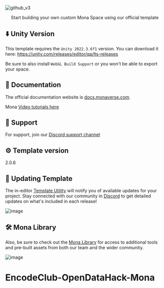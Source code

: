 ![github_v3](https://user-images.githubusercontent.com/16878403/213307671-f153951f-b0ce-4c19-96a3-321e8254bef7.png)
<p align="center">Start building your own custom Mona Space using our official template</p>

## ⬇️ Unity Version
This template requires the ```Unity 2022.3.6f1``` version. You can download it here:
https://unity.com/releases/editor/qa/lts-releases

Be sure to also install ```WebGL Build Support``` or you won't be able to export your space.


## 📃 Documentation

The official documentation website is [docs.monaverse.com](https://docs.monaverse.com/create/building-spaces/get-started).

Mona [Video tutorials here](https://docs.monaverse.com/create/resources/mona-tutorials)


## 💬 Support

For support, join our [Discord support channel](https://discord.gg/gcrGHzTerU)

## ⚙️ Template version
2.0.6

## 🔄 Updating Template

The in-editor [Template Utility](https://docs.monaverse.com/create/building-spaces/mona-tools/template-utility) will notify you of available updates for your project. Stay connected with our community in [Discord](https://discord.gg/gcrGHzTerU) to get detailed updates on what's included in each release!

![image](https://github.com/monaverse/SpaceStarter/assets/16878403/66debdad-def6-4af3-8f2b-815d89ea83c4)

## 🛠️ Mona Library

Also, be sure to check out the [Mona Library](https://docs.monaverse.com/create/resources/mona-library) for access to additional tools and pre-built assets from both our team and the wider community.

![image](https://github.com/monaverse/SpaceStarter/assets/16878403/d8069f0e-8f4c-42db-98c9-10dde00d8fc3)
# EncodeClub-OpenDataHack-Mona
